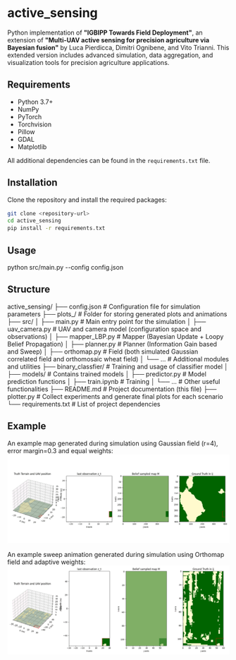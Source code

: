 # active_sensing

Python implementation of **"IGBIPP Towards Field Deployment"**, an extension of **"Multi-UAV active sensing for precision agriculture via Bayesian fusion"** by Luca Pierdicca, Dimitri Ognibene, and Vito Trianni. This extended version includes advanced simulation, data aggregation, and visualization tools for precision agriculture applications.



<!-- ## Overview

This repository provides a comprehensive simulation framework for multi-UAV active sensing in precision agriculture. The project extends previous work by integrating:
- **UAV Trajectory Planning:** Generate efficient flight paths using active sensing strategies.
- **Camera and Sensor Simulation:** Model camera observations, including field-of-view, overlap, and noise.
- **Data Aggregation and Visualization:** Process and visualize data collected during simulated flights.

The implementation leverages Bayesian fusion techniques to enhance data quality and decision-making in field deployment scenarios. -->

<!-- ## Features

- **Multi-UAV Coordination:** Simulate and plan trajectories for multiple UAVs.
- **Active Sensing:** Optimize UAV paths to collect high-value information.
- **Camera Simulation:** Detailed modeling of camera parameters and noise.
- **Precision Agriculture:** Tools and datasets for agricultural monitoring.
- **Visualization:** Generate animations and plots to assess UAV performance. -->

## Requirements

- Python 3.7+
- NumPy
- PyTorch
- Torchvision
- Pillow
- GDAL
- Matplotlib

All additional dependencies can be found in the `requirements.txt` file.

## Installation

Clone the repository and install the required packages:

```bash
git clone <repository-url>
cd active_sensing
pip install -r requirements.txt
```

## Usage

python src/main.py --config config.json

## Structure

active_sensing/
├── config.json           # Configuration file for simulation parameters
├── plots_/               # Folder for storing generated plots and animations
├── src/
│   ├── main.py           # Main entry point for the simulation
│   ├── uav_camera.py     # UAV and camera model (configuration space and observations)
│   ├── mapper_LBP.py     # Mapper (Bayesian Update + Loopy Belief Propagation)
│   ├── planner.py        # Planner (Information Gain based and Sweep)
│   ├── orthomap.py       # Field (both simulated Gaussian correlated field and orthomosaic wheat field)
│   └── ...               # Additional modules and utilities
├── binary_classfier/     # Training and usage of classifier model
│   ├── models/           # Contains trained models
│   ├── predictor.py      # Model prediction functions
│   ├── train.ipynb       # Training
│   └── ...               # Other useful functionalities
├── README.md             # Project documentation (this file)
├── plotter.py            # Collect experiments and generate final plots for each scenario
└── requirements.txt      # List of project dependencies


## Example
An example map generated during simulation using Gaussian field (r=4), error margin=0.3 and equal weights:
![Gaussian Animation](plots_/ig_gaussian_equal_e0.3.gif)

An example sweep animation generated during simulation using Orthomap field and adaptive weights:
![Sweep Animation](plots_/sweep_adaptive_orthomap.gif)
